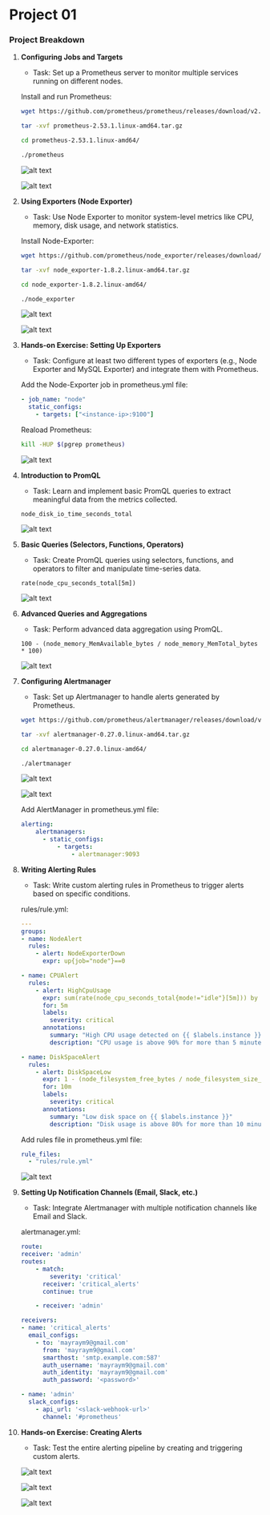 # Project 01

### Project Breakdown
1. **Configuring Jobs and Targets**
    - Task: Set up a Prometheus server to monitor multiple services running on different nodes.
    
    Install and run Prometheus:
    ```bash
    wget https://github.com/prometheus/prometheus/releases/download/v2.53.1/prometheus-2.53.1.linux-amd64.tar.gz
    ```
    ```bash
    tar -xvf prometheus-2.53.1.linux-amd64.tar.gz
    ```
    ```bash
    cd prometheus-2.53.1.linux-amd64/
    ```
    ```bash
    ./prometheus 
    ```
    ![alt text](image.png)

    ![alt text](image-1.png)

2. **Using Exporters (Node Exporter)**
    - Task: Use Node Exporter to monitor system-level metrics like CPU, memory, disk usage, and network statistics.
    
    Install Node-Exporter:
    ```bash
    wget https://github.com/prometheus/node_exporter/releases/download/v1.8.2/node_exporter-1.8.2.linux-amd64.tar.gz
    ```
    ```bash
    tar -xvf node_exporter-1.8.2.linux-amd64.tar.gz
    ```
    ```bash
    cd node_exporter-1.8.2.linux-amd64/
    ```
    ```bash
    ./node_exporter 
    ```

    ![alt text](image-2.png)

    ![alt text](image-3.png)

3. **Hands-on Exercise: Setting Up Exporters**
    - Task: Configure at least two different types of exporters (e.g., Node Exporter and MySQL Exporter) and integrate them with Prometheus.
    
    Add the Node-Exporter job in prometheus.yml file:

    ```yml
    - job_name: "node"
      static_configs:
        - targets: ["<instance-ip>:9100"]
    ```
    Reaload Prometheus:
    ```bash
    kill -HUP $(pgrep prometheus)
    ```
    ![alt text](image-4.png)

4. **Introduction to PromQL**
    - Task: Learn and implement basic PromQL queries to extract meaningful data from the metrics collected.
    ```
    node_disk_io_time_seconds_total
    ```
    
    ![alt text](image-7.png)

5. **Basic Queries (Selectors, Functions, Operators)**
    - Task: Create PromQL queries using selectors, functions, and operators to filter and manipulate time-series data.

    ```
    rate(node_cpu_seconds_total[5m])
    ```
    ![alt text](image-5.png)


6. **Advanced Queries and Aggregations**
    - Task: Perform advanced data aggregation using PromQL.
    ```
    100 - (node_memory_MemAvailable_bytes / node_memory_MemTotal_bytes * 100)
    ```

    ![alt text](image-6.png)

7. **Configuring Alertmanager**
    - Task: Set up Alertmanager to handle alerts generated by Prometheus.
    ```bash
    wget https://github.com/prometheus/alertmanager/releases/download/v0.27.0/alertmanager-0.27.0.linux-amd64.tar.gz
    ```
    ```bash
    tar -xvf alertmanager-0.27.0.linux-amd64.tar.gz
    ```
    ```bash
    cd alertmanager-0.27.0.linux-amd64/
    ```
    ```bash
    ./alertmanager
    ```

    ![alt text](image-8.png)

    ![alt text](image-9.png)

    Add AlertManager in prometheus.yml file:
    ```yml
    alerting:
        alertmanagers:
          - static_configs:
              - targets:
                  - alertmanager:9093

    ```

8. **Writing Alerting Rules**
    - Task: Write custom alerting rules in Prometheus to trigger alerts based on specific conditions.
    
    rules/rule.yml:
    ```yml
    ---
    groups:
    - name: NodeAlert
      rules:
        - alert: NodeExporterDown
          expr: up{job="node"}==0
    
    - name: CPUAlert
      rules:
        - alert: HighCpuUsage
          expr: sum(rate(node_cpu_seconds_total{mode!="idle"}[5m])) by (instance) > 0.9
          for: 5m
          labels:
            severity: critical
          annotations:
            summary: "High CPU usage detected on {{ $labels.instance }}"
            description: "CPU usage is above 90% for more than 5 minutes."
    
    - name: DiskSpaceAlert
      rules:
        - alert: DiskSpaceLow
          expr: 1 - (node_filesystem_free_bytes / node_filesystem_size_bytes) > 0.8
          for: 10m
          labels:
            severity: critical
          annotations:
            summary: "Low disk space on {{ $labels.instance }}"
            description: "Disk usage is above 80% for more than 10 minutes."
    ```

    Add rules file in prometheus.yml file:

    ```yml
    rule_files:
      - "rules/rule.yml"
    ```
    ![alt text](image-10.png)


9. **Setting Up Notification Channels (Email, Slack, etc.)**
    - Task: Integrate Alertmanager with multiple notification channels like Email and Slack.
    
    alertmanager.yml:
    ```yml
    route:
    receiver: 'admin'
    routes:
        - match:
            severity: 'critical'
          receiver: 'critical_alerts'
          continue: true

        - receiver: 'admin'

    receivers:
    - name: 'critical_alerts'
      email_configs:
        - to: 'mayraym9@gmail.com'
          from: 'mayraym9@gmail.com'
          smarthost: 'smtp.example.com:587'
          auth_username: 'mayraym9@gmail.com'
          auth_identity: 'mayraym9@gmail.com'
          auth_password: '<password>'

    - name: 'admin'
      slack_configs:
        - api_url: '<slack-webhook-url>'
          channel: '#prometheus'
    ```

10. **Hands-on Exercise: Creating Alerts**
    - Task: Test the entire alerting pipeline by creating and triggering custom alerts.

    ![alt text](image-11.png)

    ![alt text](image-12.png)

    ![alt text](image-13.png)
